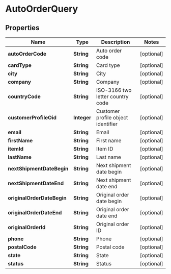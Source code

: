 
# AutoOrderQuery

## Properties
Name | Type | Description | Notes
------------ | ------------- | ------------- | -------------
**autoOrderCode** | **String** | Auto order code |  [optional]
**cardType** | **String** | Card type |  [optional]
**city** | **String** | City |  [optional]
**company** | **String** | Company |  [optional]
**countryCode** | **String** | ISO-3166 two letter country code |  [optional]
**customerProfileOid** | **Integer** | Customer profile object identifier |  [optional]
**email** | **String** | Email |  [optional]
**firstName** | **String** | First name |  [optional]
**itemId** | **String** | Item ID |  [optional]
**lastName** | **String** | Last name |  [optional]
**nextShipmentDateBegin** | **String** | Next shipment date begin |  [optional]
**nextShipmentDateEnd** | **String** | Next shipment date end |  [optional]
**originalOrderDateBegin** | **String** | Original order date begin |  [optional]
**originalOrderDateEnd** | **String** | Original order date end |  [optional]
**originalOrderId** | **String** | Original order ID |  [optional]
**phone** | **String** | Phone |  [optional]
**postalCode** | **String** | Postal code |  [optional]
**state** | **String** | State |  [optional]
**status** | **String** | Status |  [optional]



